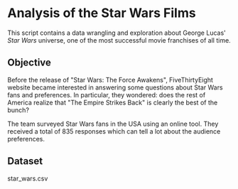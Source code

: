 # Analysis of the Star Wars Films

This script contains a data wrangling and exploration about George Lucas' *Star Wars* universe, one of the most successful movie franchises of all time.

## Objective

Before the release of "Star Wars: The Force Awakens", FiveThirtyEight website became interested in answering some questions about Star Wars fans and preferences. In particular, they wondered: does the rest of America realize that "The Empire Strikes Back" is clearly the best of the bunch?

The team surveyed Star Wars fans in the USA using an online tool. They received a total of 835 responses which can tell a lot about the audience preferences.


## Dataset

star_wars.csv

